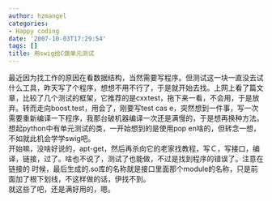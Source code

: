 ```yaml
---
author: hzmangel
categories:
- Happy coding
date: '2007-10-03T17:29:54'
tags: []
title: 用swig给C做单元测试
---
```

最近因为找工作的原因在看数据结构，当然需要写程序。但测试这一块一直没去试什么工具，昨天写了个程序，想想不用不行了，于是就开始去找。<!--more-->上网上看了篇文章，比较了几个测试的框架，它推荐的是cxxtest，拖下来一看，不会用，于是放弃。转而走向boost.test，用会了，刚要写test cas
e，突然想到一件事，写一次需要重新编译一下程序，我那台破机器编译一次还是满慢的，于是想再换种方法。想起python中有单元测试的类，一开始想到的是使用pop
en啥的，但转念一想，不如就此机会学学swig吧。  
开始嘛，没啥好说的，apt-get，然后再杀向它的老家找教程，写Ｃ，写接口，编译，链接，过了。啥也不说了，测试了也能做，不过是找到程序的错误了。注意在链接的
时候，最后生成的.so库的名称就是接口里面那个module的名称，只是前面加了根下划线，不这样做的话，伊找不到。  
就这些了吧，还是满好用的，嗯。